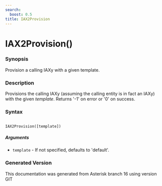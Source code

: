 ```yaml
---
search:
  boost: 0.5
title: IAX2Provision
---
```


# IAX2Provision()

### Synopsis

Provision a calling IAXy with a given template.

### Description

Provisions the calling IAXy (assuming the calling entity is in fact an IAXy) with the given _template_. Returns '-1' on error or '0' on success.<br>


### Syntax


```

IAX2Provision([template])
```
##### Arguments


* `template` - If not specified, defaults to 'default'.<br>


### Generated Version

This documentation was generated from Asterisk branch 16 using version GIT 
